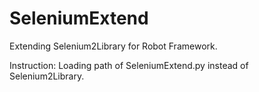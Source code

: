 # SeleniumExtend
Extending Selenium2Library for Robot Framework.

Instruction: Loading path of SeleniumExtend.py  instead of Selenium2Library.
